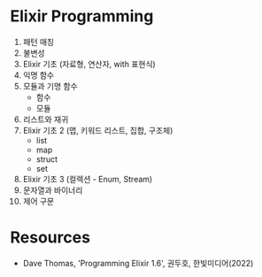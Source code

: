 # Elixir Programming 
1. 패턴 매칭
2. 불변성
3. Elixir 기초 (자료형, 연산자, with 표현식)
4. 익명 함수
5. 모듈과 기명 함수
    - 함수
    - 모듈
6. 리스트와 재귀
7. Elixir 기초 2 (맵, 키워드 리스트, 집합, 구조체)
    - list
    - map
    - struct
    - set
8. Elixir 기초 3 (컬렉션 - Enum, Stream)
9. 문자열과 바이너리
10. 제어 구문

# Resources
- Dave Thomas, 'Programming Elixir 1.6', 권두호, 한빛미디어(2022)